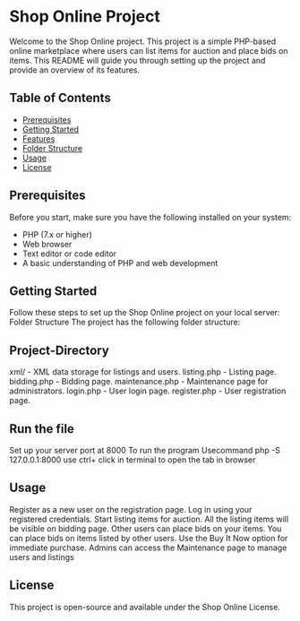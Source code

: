 # Shop Online Project

Welcome to the Shop Online project. This project is a simple PHP-based online marketplace where users can list items for auction and place bids on items. This README will guide you through setting up the project and provide an overview of its features.

## Table of Contents
- [Prerequisites](#prerequisites)
- [Getting Started](#getting-started)
- [Features](#features)
- [Folder Structure](#folder-structure)
- [Usage](#usage)
- [License](#license)

## Prerequisites
Before you start, make sure you have the following installed on your system:

- PHP (7.x or higher)
- Web browser
- Text editor or code editor
- A basic understanding of PHP and web development

## Getting Started
Follow these steps to set up the Shop Online project on your local server:
Folder Structure
The project has the following folder structure:


## Project-Directory

xml/ - XML data storage for listings and users.
listing.php - Listing page.
bidding.php - Bidding page.
maintenance.php - Maintenance page for administrators.
login.php - User login page.
register.php - User registration page.

## Run the file
Set up your server port at 8000
To run the program Usecommand php -S 127.0.0.1:8000
use ctrl+ click in terminal to open the tab in browser 


## Usage
Register as a new user on the registration page.
Log in using your registered credentials.
Start listing items for auction.
All the listing items will be visible on bidding page.
Other users can place bids on your items.
You can place bids on items listed by other users.
Use the Buy It Now option for immediate purchase.
Admins can access the Maintenance page to manage users and listings



## License
This project is open-source and available under the Shop Online License.
